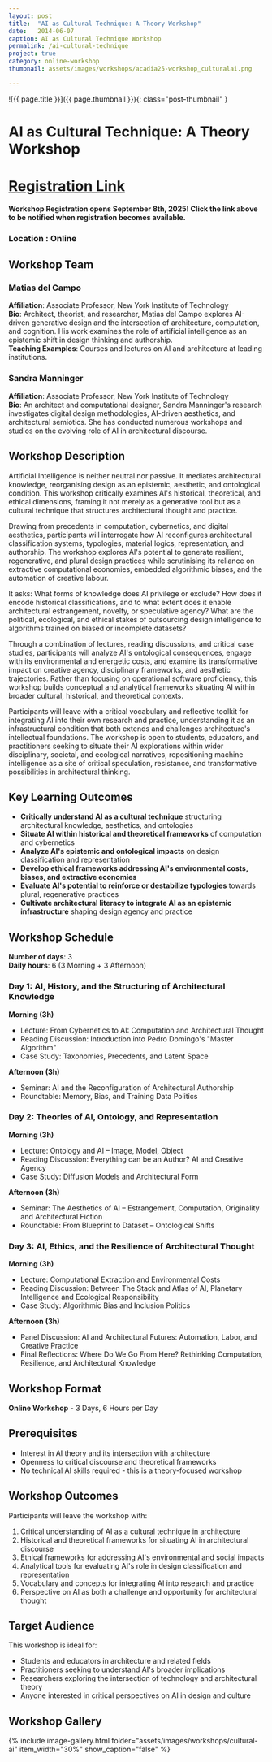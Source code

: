```yaml
---
layout: post
title:  "AI as Cultural Technique: A Theory Workshop"
date:   2014-06-07
caption: AI as Cultural Technique Workshop
permalink: /ai-cultural-technique
project: true
category: online-workshop
thumbnail: assets/images/workshops/acadia25-workshop_culturalai.png

---
```


![{{ page.title }}]({{ page.thumbnail }}){: class="post-thumbnail" }

# AI as Cultural Technique: A Theory Workshop

# [Registration Link](https://www.eventbrite.com/e/acadia-2025-workshops-tickets-1559581613589?aff=oddtdtcreator)

**Workshop Registration opens September 8th, 2025! Click the link above to be notified when registration becomes available.**


### Location : Online

## Workshop Team

### Matias del Campo
**Affiliation**: Associate Professor, New York Institute of Technology  
**Bio**: Architect, theorist, and researcher, Matias del Campo explores AI-driven generative design and the intersection of architecture, computation, and cognition. His work examines the role of artificial intelligence as an epistemic shift in design thinking and authorship.  
**Teaching Examples**: Courses and lectures on AI and architecture at leading institutions.

### Sandra Manninger
**Affiliation**: Associate Professor, New York Institute of Technology  
**Bio**: An architect and computational designer, Sandra Manninger's research investigates digital design methodologies, AI-driven aesthetics, and architectural semiotics. She has conducted numerous workshops and studios on the evolving role of AI in architectural discourse.

## Workshop Description
Artificial Intelligence is neither neutral nor passive. It mediates architectural knowledge, reorganising design as an epistemic, aesthetic, and ontological condition. This workshop critically examines AI's historical, theoretical, and ethical dimensions, framing it not merely as a generative tool but as a cultural technique that structures architectural thought and practice.

Drawing from precedents in computation, cybernetics, and digital aesthetics, participants will interrogate how AI reconfigures architectural classification systems, typologies, material logics, representation, and authorship. The workshop explores AI's potential to generate resilient, regenerative, and plural design practices while scrutinising its reliance on extractive computational economies, embedded algorithmic biases, and the automation of creative labour.

It asks: What forms of knowledge does AI privilege or exclude? How does it encode historical classifications, and to what extent does it enable architectural estrangement, novelty, or speculative agency? What are the political, ecological, and ethical stakes of outsourcing design intelligence to algorithms trained on biased or incomplete datasets?

Through a combination of lectures, reading discussions, and critical case studies, participants will analyze AI's ontological consequences, engage with its environmental and energetic costs, and examine its transformative impact on creative agency, disciplinary frameworks, and aesthetic trajectories. Rather than focusing on operational software proficiency, this workshop builds conceptual and analytical frameworks situating AI within broader cultural, historical, and theoretical contexts.

Participants will leave with a critical vocabulary and reflective toolkit for integrating AI into their own research and practice, understanding it as an infrastructural condition that both extends and challenges architecture's intellectual foundations. The workshop is open to students, educators, and practitioners seeking to situate their AI explorations within wider disciplinary, societal, and ecological narratives, repositioning machine intelligence as a site of critical speculation, resistance, and transformative possibilities in architectural thinking.

## Key Learning Outcomes
- **Critically understand AI as a cultural technique** structuring architectural knowledge, aesthetics, and ontologies
- **Situate AI within historical and theoretical frameworks** of computation and cybernetics
- **Analyze AI's epistemic and ontological impacts** on design classification and representation
- **Develop ethical frameworks addressing AI's environmental costs, biases, and extractive economies**
- **Evaluate AI's potential to reinforce or destabilize typologies** towards plural, regenerative practices
- **Cultivate architectural literacy to integrate AI as an epistemic infrastructure** shaping design agency and practice

## Workshop Schedule
**Number of days**: 3  
**Daily hours**: 6 (3 Morning + 3 Afternoon)

### Day 1: AI, History, and the Structuring of Architectural Knowledge

**Morning (3h)**
- Lecture: From Cybernetics to AI: Computation and Architectural Thought
- Reading Discussion: Introduction into Pedro Domingo's "Master Algorithm"
- Case Study: Taxonomies, Precedents, and Latent Space

**Afternoon (3h)**
- Seminar: AI and the Reconfiguration of Architectural Authorship
- Roundtable: Memory, Bias, and Training Data Politics

### Day 2: Theories of AI, Ontology, and Representation

**Morning (3h)**
- Lecture: Ontology and AI – Image, Model, Object
- Reading Discussion: Everything can be an Author? AI and Creative Agency
- Case Study: Diffusion Models and Architectural Form

**Afternoon (3h)**
- Seminar: The Aesthetics of AI – Estrangement, Computation, Originality and Architectural Fiction
- Roundtable: From Blueprint to Dataset – Ontological Shifts

### Day 3: AI, Ethics, and the Resilience of Architectural Thought

**Morning (3h)**
- Lecture: Computational Extraction and Environmental Costs
- Reading Discussion: Between The Stack and Atlas of AI, Planetary Intelligence and Ecological Responsibility
- Case Study: Algorithmic Bias and Inclusion Politics

**Afternoon (3h)**
- Panel Discussion: AI and Architectural Futures: Automation, Labor, and Creative Practice
- Final Reflections: Where Do We Go From Here? Rethinking Computation, Resilience, and Architectural Knowledge

## Workshop Format
**Online Workshop** - 3 Days, 6 Hours per Day

## Prerequisites
- Interest in AI theory and its intersection with architecture
- Openness to critical discourse and theoretical frameworks
- No technical AI skills required - this is a theory-focused workshop

## Workshop Outcomes
Participants will leave the workshop with:
1. Critical understanding of AI as a cultural technique in architecture
2. Historical and theoretical frameworks for situating AI in architectural discourse
3. Ethical frameworks for addressing AI's environmental and social impacts
4. Analytical tools for evaluating AI's role in design classification and representation
5. Vocabulary and concepts for integrating AI into research and practice
6. Perspective on AI as both a challenge and opportunity for architectural thought

## Target Audience
This workshop is ideal for:
- Students and educators in architecture and related fields
- Practitioners seeking to understand AI's broader implications
- Researchers exploring the intersection of technology and architectural theory
- Anyone interested in critical perspectives on AI in design and culture

## Workshop Gallery

{% include image-gallery.html folder="assets/images/workshops/cultural-ai" item_width="30%" show_caption="false" %}
